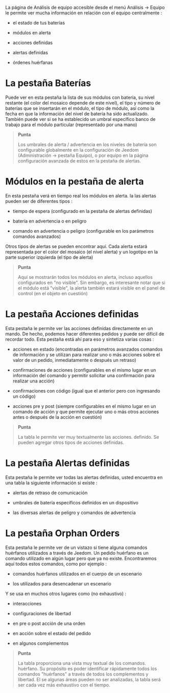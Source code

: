 La página de Análisis de equipo accesible desde el menú Análisis → Equipo le permite ver mucha información
en relación con el equipo centralmente :

-   el estado de tus baterías

-   módulos en alerta

-   acciones definidas

-   alertas definidas

-   órdenes huérfanas

La pestaña Baterías 
==================

Puede ver en esta pestaña la lista de sus módulos con batería,
su nivel restante (el color del mosaico depende de este nivel), el
tipo y número de baterías que se insertarán en el módulo, el tipo de
módulo, así como la fecha en que la información del nivel de batería
ha sido actualizado. También puede ver si se ha establecido un umbral específico
banco de trabajo para el módulo particular (representado por una mano)

> **Punta**
>
> Los umbrales de alerta / advertencia en los niveles de batería son
> configurable globalmente en la configuración de Jeedom
> (Administración → pestaña Equipo), o por equipo en la página
> configuración avanzada de estos en la pestaña de alertas.

Módulos en la pestaña de alerta 
==========================

En esta pestaña verá en tiempo real los módulos en alerta. la
las alertas pueden ser de diferentes tipos :

-   tiempo de espera (configurado en la pestaña de alertas definidas)

-   batería en advertencia o en peligro

-   comando en advertencia o peligro (configurable en los parámetros
    comandos avanzados)

Otros tipos de alertas se pueden encontrar aquí.
Cada alerta estará representada por el color del mosaico (el nivel
alerta) y un logotipo en la parte superior izquierda (el tipo de alerta)

> **Punta**
>
> Aquí se mostrarán todos los módulos en alerta, incluso aquellos configurados en
> "no visible". Sin embargo, es interesante notar que si el módulo
> está &quot;visible&quot;, la alerta también estará visible en el panel de control (en
> el objeto en cuestión)

La pestaña Acciones definidas 
=========================

Esta pestaña le permite ver las acciones definidas directamente en un
mando. De hecho, podemos hacer diferentes pedidos y
puede ser difícil de recordar todo. Esta pestaña está ahí para eso
y sintetiza varias cosas :

-   acciones en estado (encontradas en parámetros avanzados
    comandos de información y se utilizan para realizar uno o más
    acciones sobre el valor de un pedido, inmediatamente o después
    un retraso)

-   confirmaciones de acciones (configurables en el mismo lugar en un
    información del comando y permitir solicitar una confirmación para
    realizar una acción)

-   confirmaciones con código (igual que el anterior pero con
    ingresando un código)

-   acciones pre y post (siempre configurables en el mismo lugar en
    un comando de acción y que permite ejecutar uno o más otros
    acciones antes o después de la acción en cuestión)

> **Punta**
>
> La tabla le permite ver muy textualmente las acciones.
> definido. Se pueden agregar otros tipos de acciones definidas.

La pestaña Alertas definidas 
=========================

Esta pestaña le permite ver todas las alertas definidas, usted
encuentra en una tabla la siguiente información si existe :

-   alertas de retraso de comunicación

-   umbrales de batería específicos definidos en un dispositivo

-   las diversas alertas de peligro y comandos de advertencia

La pestaña Orphan Orders 
=============================

Esta pestaña le permite ver de un vistazo si tiene alguna
comandos huérfanos utilizados a través de Jeedom. Un pedido
huérfano es un comando utilizado en algún lugar pero que ya no existe.
Encontraremos aquí todos estos comandos, como por ejemplo :

-   comandos huérfanos utilizados en el cuerpo de un escenario

-   los utilizados para desencadenar un escenario

Y se usa en muchos otros lugares como (no exhaustivo) :

-   interacciones

-   configuraciones de libertad

-   en pre o post acción de una orden

-   en acción sobre el estado del pedido

-   en algunos complementos

> **Punta**
>
> La tabla proporciona una vista muy textual de los comandos.
> huérfano. Su propósito es poder identificar rápidamente todos los
> comandos &quot;huérfanos&quot; a través de todos los complementos y libertad. El se
> algunas áreas pueden no ser analizadas, la tabla será
> ser cada vez más exhaustivo con el tiempo.
